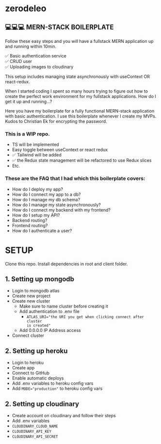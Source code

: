 # zerodeleo
## 💻💻💻 MERN-STACK BOILERPLATE
Follow these easy steps and you will have a fullstack MERN application up and running within 10min.

✅ Basic authentication service <br/>
✅ CRUD user <br/>
✅ Uploading images to cloudinary

This setup includes managing state asynchronously with useContext OR react-redux.

When I started coding I spent so many hours trying to figure out how to create the perfect work environment for my fullstack applications. How do I get it up and running...?

Here you have my boilerplate for a fully functional MERN-stack application with basic authentication. I use this boilerplate whenever I create my MVPs.
Kudos to Christian Ek for encrypting the password.

### This is a WIP repo.
- TS will be implemented
- Easy toggle between useContext or react redux
- ✅ Tailwind will be added
- ✅ the Redux state management will be refactored to use Redux slices
- Etc.

### These are the FAQ that I had which this boilerplate covers:
- How do I deploy my app?
- How do I connect my app to a db?
- How do I manage my db schema?
- How do I manage my state asynchronously?
- How do I connect my backend with my frontend?
- How do I setup my API?
- Backend routing?
- Frontend routing?
- How do I authenticate a user?

# SETUP

Clone this repo.
Install dependencies in root and client folder.

## 1. Setting up mongodb
- Login to mongodb atlas
- Create new project
- Create new cluster
    - Make sure to name cluster before creating it
    - Add authentication to .env file
        - <code>ATLAS_URI="the URI you get when clicking connect after cluster is created"</code>
    - Add 0.0.0.0 IP Address access
- Connect cluster    
## 2. Setting up heroku
- Login to heroku
- Create app
- Connect to GitHub
- Enable automatic deploys
- Add .env variables to heroku config vars
- Add <code>MODE="production"</code> to heroku config vars
## 2. Setting up cloudinary
- Create account on cloudinary and follow their steps
- Add .env variables
- <code>CLOUDINARY_CLOUD_NAME</code>
- <code>CLOUDINARY_API_KEY</code>
- <code>CLOUDINARY_API_SECRET</code>
